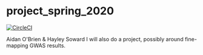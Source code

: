 #  project_spring_2020

[![CircleCI](https://circleci.com/gh/biof309/project_spring_2020/tree/master.svg?style=shield)](https://circleci.com/gh/biof309/project_spring_2020/tree/master)

Aidan O'Brien & Hayley Soward
I will also do a project, possibly around fine-mapping GWAS results. 
